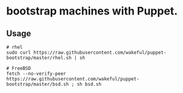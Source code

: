 # bootstrap machines with Puppet.

## Usage
```
# rhel
sudo curl https://raw.githubusercontent.com/wakeful/puppet-bootstrap/master/rhel.sh | sh

# FreeBSD
fetch --no-verify-peer https://raw.githubusercontent.com/wakeful/puppet-bootstrap/master/bsd.sh ; sh bsd.sh
```

